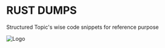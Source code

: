 
# RUST DUMPS    

Structured Topic's wise code snippets for reference purpose  


![Logo](https://rustacean.net/assets/rustacean-orig-noshadow.png)


